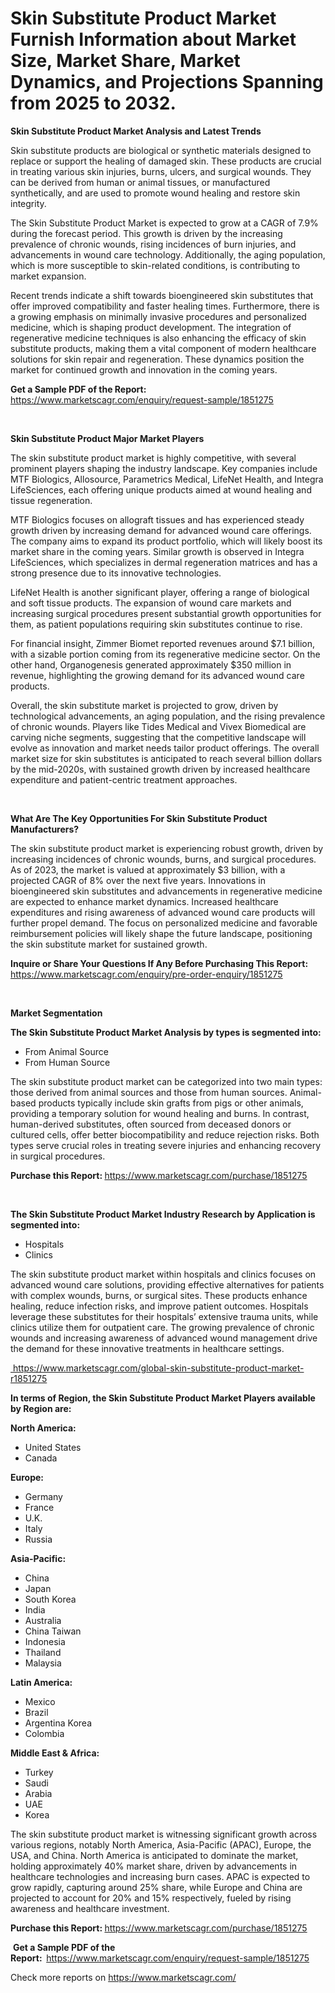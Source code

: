 <p><h1>Skin Substitute Product Market Furnish Information about Market Size, Market Share, Market Dynamics, and Projections Spanning from 2025 to 2032.</h1></p><p><strong>Skin Substitute Product Market Analysis and Latest Trends</strong></p>
<p><p>Skin substitute products are biological or synthetic materials designed to replace or support the healing of damaged skin. These products are crucial in treating various skin injuries, burns, ulcers, and surgical wounds. They can be derived from human or animal tissues, or manufactured synthetically, and are used to promote wound healing and restore skin integrity.</p><p>The Skin Substitute Product Market is expected to grow at a CAGR of 7.9% during the forecast period. This growth is driven by the increasing prevalence of chronic wounds, rising incidences of burn injuries, and advancements in wound care technology. Additionally, the aging population, which is more susceptible to skin-related conditions, is contributing to market expansion.</p><p>Recent trends indicate a shift towards bioengineered skin substitutes that offer improved compatibility and faster healing times. Furthermore, there is a growing emphasis on minimally invasive procedures and personalized medicine, which is shaping product development. The integration of regenerative medicine techniques is also enhancing the efficacy of skin substitute products, making them a vital component of modern healthcare solutions for skin repair and regeneration. These dynamics position the market for continued growth and innovation in the coming years.</p></p>
<p><strong>Get a Sample PDF of the Report:&nbsp;</strong> <a href="https://www.marketscagr.com/enquiry/request-sample/1851275?utm_campaign=3432&utm_medium=2&utm_source=Github&utm_content=ia&utm_term=26032025&utm_id=skin-substitute-product">https://www.marketscagr.com/enquiry/request-sample/1851275</a></p>
<p>&nbsp;</p>
<p><strong>Skin Substitute Product Major Market Players</strong></p>
<p><p>The skin substitute product market is highly competitive, with several prominent players shaping the industry landscape. Key companies include MTF Biologics, Allosource, Parametrics Medical, LifeNet Health, and Integra LifeSciences, each offering unique products aimed at wound healing and tissue regeneration.</p><p>MTF Biologics focuses on allograft tissues and has experienced steady growth driven by increasing demand for advanced wound care offerings. The company aims to expand its product portfolio, which will likely boost its market share in the coming years. Similar growth is observed in Integra LifeSciences, which specializes in dermal regeneration matrices and has a strong presence due to its innovative technologies.</p><p>LifeNet Health is another significant player, offering a range of biological and soft tissue products. The expansion of wound care markets and increasing surgical procedures present substantial growth opportunities for them, as patient populations requiring skin substitutes continue to rise. </p><p>For financial insight, Zimmer Biomet reported revenues around $7.1 billion, with a sizable portion coming from its regenerative medicine sector. On the other hand, Organogenesis generated approximately $350 million in revenue, highlighting the growing demand for its advanced wound care products.</p><p>Overall, the skin substitute market is projected to grow, driven by technological advancements, an aging population, and the rising prevalence of chronic wounds. Players like Tides Medical and Vivex Biomedical are carving niche segments, suggesting that the competitive landscape will evolve as innovation and market needs tailor product offerings. The overall market size for skin substitutes is anticipated to reach several billion dollars by the mid-2020s, with sustained growth driven by increased healthcare expenditure and patient-centric treatment approaches.</p></p>
<p>&nbsp;</p>
<p><strong>What Are The Key Opportunities For Skin Substitute Product Manufacturers?</strong></p>
<p><p>The skin substitute product market is experiencing robust growth, driven by increasing incidences of chronic wounds, burns, and surgical procedures. As of 2023, the market is valued at approximately $3 billion, with a projected CAGR of 8% over the next five years. Innovations in bioengineered skin substitutes and advancements in regenerative medicine are expected to enhance market dynamics. Increased healthcare expenditures and rising awareness of advanced wound care products will further propel demand. The focus on personalized medicine and favorable reimbursement policies will likely shape the future landscape, positioning the skin substitute market for sustained growth.</p></p>
<p><strong>Inquire or Share Your Questions If Any Before Purchasing This Report:</strong> <a href="https://www.marketscagr.com/enquiry/pre-order-enquiry/1851275?utm_campaign=3432&utm_medium=2&utm_source=Github&utm_content=ia&utm_term=26032025&utm_id=skin-substitute-product">https://www.marketscagr.com/enquiry/pre-order-enquiry/1851275</a></p>
<p>&nbsp;</p>
<p><strong>Market Segmentation</strong></p>
<p><strong>The Skin Substitute Product Market Analysis by types is segmented into:</strong></p>
<p><ul><li>From Animal Source</li><li>From Human Source</li></ul></p>
<p><p>The skin substitute product market can be categorized into two main types: those derived from animal sources and those from human sources. Animal-based products typically include skin grafts from pigs or other animals, providing a temporary solution for wound healing and burns. In contrast, human-derived substitutes, often sourced from deceased donors or cultured cells, offer better biocompatibility and reduce rejection risks. Both types serve crucial roles in treating severe injuries and enhancing recovery in surgical procedures.</p></p>
<p><strong>Purchase this Report:&nbsp;</strong><a href="https://www.marketscagr.com/purchase/1851275?utm_campaign=3432&utm_medium=2&utm_source=Github&utm_content=ia&utm_term=26032025&utm_id=skin-substitute-product">https://www.marketscagr.com/purchase/1851275</a></p>
<p>&nbsp;</p>
<p><strong>The Skin Substitute Product Market Industry Research by Application is segmented into:</strong></p>
<p><ul><li>Hospitals</li><li>Clinics</li></ul></p>
<p><p>The skin substitute product market within hospitals and clinics focuses on advanced wound care solutions, providing effective alternatives for patients with complex wounds, burns, or surgical sites. These products enhance healing, reduce infection risks, and improve patient outcomes. Hospitals leverage these substitutes for their hospitals’ extensive trauma units, while clinics utilize them for outpatient care. The growing prevalence of chronic wounds and increasing awareness of advanced wound management drive the demand for these innovative treatments in healthcare settings.</p></p>
<p><a href="https://www.marketscagr.com/global-skin-substitute-product-market-r1851275?utm_campaign=3432&utm_medium=2&utm_source=Github&utm_content=ia&utm_term=26032025&utm_id=skin-substitute-product">&nbsp;https://www.marketscagr.com/global-skin-substitute-product-market-r1851275</a></p>
<p><strong>In terms of Region, the Skin Substitute Product Market Players available by Region are:</strong></p>
<p>
    <p> <strong> North America: </strong>
        <ul>
            <li>United States</li>
            <li>Canada</li>
        </ul>
        </p> 
    <p> <strong> Europe: </strong>
        <ul>
            <li>Germany</li>
            <li>France</li>
            <li>U.K.</li>
            <li>Italy</li>
            <li>Russia</li>
        </ul>
        </p> 
    <p> <strong> Asia-Pacific: </strong>
        <ul>
            <li>China</li>
            <li>Japan</li>
            <li>South Korea</li>
            <li>India</li>
            <li>Australia</li>
            <li>China Taiwan</li>
            <li>Indonesia</li>
            <li>Thailand</li>
            <li>Malaysia</li>
        </ul>
        </p> 
    <p> <strong> Latin America: </strong>
        <ul>
            <li>Mexico</li>
            <li>Brazil</li>
            <li>Argentina Korea</li>
            <li>Colombia</li>
        </ul>
        </p> 
    <p> <strong> Middle East & Africa: </strong>
        <ul>
            <li>Turkey</li>
            <li>Saudi</li>
            <li>Arabia</li>
            <li>UAE</li>
            <li>Korea</li>
        </ul>
    </p>
    </p>
<p><p>The skin substitute product market is witnessing significant growth across various regions, notably North America, Asia-Pacific (APAC), Europe, the USA, and China. North America is anticipated to dominate the market, holding approximately 40% market share, driven by advancements in healthcare technologies and increasing burn cases. APAC is expected to grow rapidly, capturing around 25% share, while Europe and China are projected to account for 20% and 15% respectively, fueled by rising awareness and healthcare investment.</p></p>
<p><strong>Purchase this Report: </strong><a href="https://www.marketscagr.com/purchase/1851275?utm_campaign=3432&utm_medium=2&utm_source=Github&utm_content=ia&utm_term=26032025&utm_id=skin-substitute-product">https://www.marketscagr.com/purchase/1851275</a></p>
<p>&nbsp;<strong>Get a Sample PDF of the Report:&nbsp;&nbsp;</strong><a href="https://www.marketscagr.com/enquiry/request-sample/1851275?utm_campaign=3432&utm_medium=2&utm_source=Github&utm_content=ia&utm_term=26032025&utm_id=skin-substitute-product">https://www.marketscagr.com/enquiry/request-sample/1851275</a></p>
<p><strong></strong></p>
<p>Check more reports on <a href="https://www.marketscagr.com/?utm_campaign=3432&utm_medium=2&utm_source=Github&utm_content=ia&utm_term=26032025&utm_id=skin-substitute-product">https://www.marketscagr.com/</a></p>